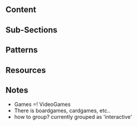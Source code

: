 ## Content



## Sub-Sections



## Patterns



## Resources



## Notes

* Games =! VideoGames
* There is boardgames, cardgames, etc..
* how to group? currently grouped as 'interactive'